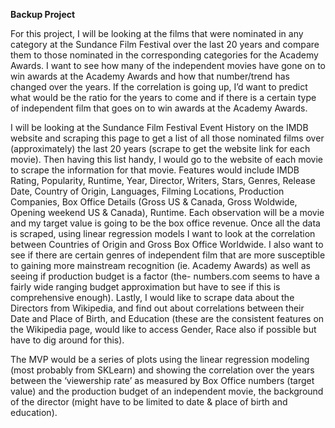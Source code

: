 **Backup Project** 

For this project, I will be looking at the films that were nominated in any category at the Sundance Film Festival over the last 20 years and compare them to those nominated in the corresponding categories for the Academy Awards. I want to see how many of the independent movies have gone on to win awards at the Academy Awards and how that number/trend has changed over the years. If the correlation is going up, I’d want to predict what would be the ratio for the years to come and if there is a certain type of independent film that goes on to win awards at the Academy Awards.

I will be looking at the Sundance Film Festival Event History on the IMDB website and scraping this page to get a list of all those nominated films over (approximately) the last 20 years (scrape to get the website link for each movie). Then having this list handy, I would go to the website of each movie to scrape the information for that movie. Features would include IMDB Rating, Popularity, Runtime, Year, Director, Writers, Stars, Genres, Release Date, Country of Origin, Languages, Filming Locations, Production Companies, Box Office Details (Gross US & Canada, Gross Woldwide, Opening weekend US & Canada), Runtime. Each observation will be a movie and my target value is going to be the box office revenue. Once all the data is scraped, using linear regression models I want to look at the correlation between Countries of Origin and Gross Box Office Worldwide. I also want to see if there are certain genres of independent film that are more susceptible to gaining more mainstream recognition (ie. Academy Awards) as well as seeing if production budget is a factor (the- numbers.com seems to have a fairly wide ranging budget approximation but have to see if this is comprehensive enough). Lastly, I would like to scrape data about the Directors from Wikipedia, and find out about correlations between their Date and Place of Birth, and Education (these are the consistent features on the Wikipedia page, would like to access Gender, Race also if possible but have to dig around for this). 

The MVP would be a series of plots using the linear regression modeling (most probably from SKLearn) and showing the correlation over the years between the ‘viewership rate’ as measured by Box Office numbers (target value) and the production budget of an independent movie, the background of the director (might have to be limited to date & place of birth and education). 
